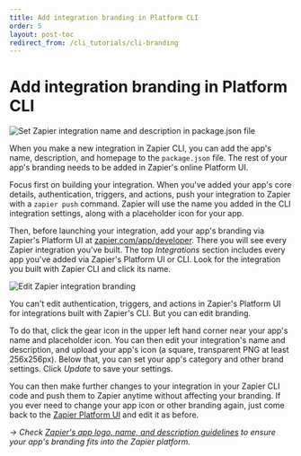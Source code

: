 ```yaml
---
title: Add integration branding in Platform CLI
order: 5
layout: post-toc
redirect_from: /cli_tutorials/cli-branding
---
```


# Add integration branding in Platform CLI

![Set Zapier integration name and description in package.json file](https://cdn.zapier.com/storage/photos/5373ba1686dbea3e9d942b56101a5b40.png)

When you make a new integration in Zapier CLI, you can add the app's name, description, and homepage to the `package.json` file. The rest of your app's branding needs to be added in Zapier's online Platform UI.

Focus first on building your integration. When you've added your app's core details, authentication, triggers, and actions, push your integration to Zapier with a `zapier push` command. Zapier will use the name you added in the CLI integration settings, along with a placeholder icon for your app.

Then, before launching your integration, add your app's branding via Zapier's Platform UI at [zapier.com/app/developer](https://zapier.com/app/developer). There you will see every Zapier integration you've built. The top _Integrations_ section includes every app you've added via Zapier's Platform UI or CLI. Look for the integration you built with Zapier CLI and click its name.

![Edit Zapier integration branding](https://cdn.zappy.app/21501f70d3d15a341e6dc7ea90690ee6.png)

You can't edit authentication, triggers, and actions in Zapier's Platform UI for integrations built with Zapier's CLI. But you can edit branding.

To do that, click the gear icon in the upper left hand corner near your app's name and placeholder icon. You can then edit your integration's name and description, and upload your app's icon (a square, transparent PNG at least 256x256px). Below that, you can set your app's category and other brand settings. Click _Update_ to save your settings.

You can then make further changes to your integration in your Zapier CLI code and push them to Zapier anytime without affecting your branding. If you ever need to change your app icon or other branding again, just come back to the [Zapier Platform UI](https://zapier.com/app/developer) and edit it as before.

_→ Check [Zapier's app logo, name, and description guidelines](https://platform.zapier.com/partners/planning-guide#app-logo) to ensure your app's branding fits into the Zapier platform._